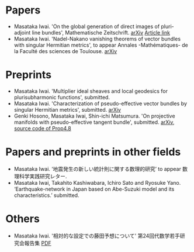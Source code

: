 # **Papers**

- Masataka Iwai. 'On the global generation of direct images of pluri-adjoint line bundles', Mathematische Zeitschrift. [arXiv](https://arxiv.org/abs/1712.06293) [Article link](https://link.springer.com/article/10.1007/s00209-019-02266-0)
- Masataka Iwai. 'Nadel-Nakano vanishing theorems of vector bundles with singular Hermitian metrics', to appear
Annales -Mathématiques- de la Faculté des sciences de Toulouse. [arXiv](https://arxiv.org/abs/1802.01794)

# **Preprints**
- Masataka Iwai. 'Multiplier ideal sheaves and local geodesics for plurisubharmonic functions', submitted.
- Masataka Iwai. 'Characterization of pseudo-effective vector bundles by singular Hermitian metrics', submitted. [arXiv](https://arxiv.org/abs/1804.02146)
- Genki Hosono, Masataka Iwai, Shin-ichi Matsumura. 'On projective manifolds with pseudo-effective tangent bundle', submitted. [arXiv](https://arxiv.org/abs/1908.06421), [source code of Prop4.8](https://github.com/masataka123/math/tree/master/polynommial)

# **Papers and preprints in other fields**
- Masataka Iwai. ‘地震発生の新しい統計則に関する数理的研究’ to appear 数理科学実践研究レター.
- Masataka Iwai, Takahito Kashiwabara, Ichiro Sato and Ryosuke Yano. ‘Earthquake-network in Japan based on Abe-Suzuki model and its characteristics.’ submitted.

# **Others**
- Masataka Iwai. '相対的な設定での藤田予想について' 第24回代数学若手研究会報告集 [PDF](https://masataka123.github.io/blog3/pdf/2019_02_18_hokoku.pdf)